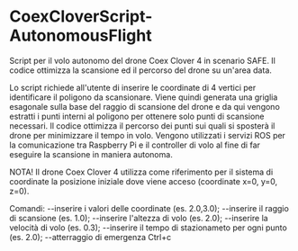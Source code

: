 # CoexCloverScript-AutonomousFlight

Script per il volo autonomo del drone Coex Clover 4 in scenario SAFE. Il codice ottimizza la scansione ed il percorso del drone su un'area data.

Lo script richiede all'utente di inserire le coordinate di 4 vertici per identificare il poligono da scansionare. Viene quindi generata una griglia esagonale sulla base del raggio di scansione del drone e da qui vengono estratti i punti interni al poligono per ottenere solo punti di scansione necessari. Il codice ottimizza il percorso dei punti sui quali si sposterà il drone per minimizzare il tempo in volo. Vengono utilizzati i servizi ROS per la comunicazione tra Raspberry Pi e il controller di volo al fine di far eseguire la scansione in maniera autonoma.

NOTA!
Il drone Coex Clover 4 utilizza come riferimento per il sistema di coordinate la posizione iniziale dove viene acceso (coordinate x=0, y=0, z=0).

Comandi:
--inserire i valori delle coordinate (es. 2.0,3.0);
--inserire il raggio di scansione (es. 1.0);
--inserire l'altezza di volo (es. 2.0);
--inserire la velocità di volo (es. 0.3);
--inserire il tempo di stazionameto per ogni punto (es. 2.0);
--atterraggio di emergenza Ctrl+c
